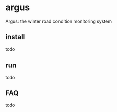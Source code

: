 # argus
Argus: the winter road condition monitoring system


## install

todo

## run

todo

## FAQ

todo
